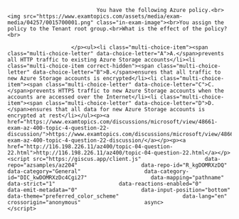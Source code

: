 <p class="card-text">
							
								You have the following Azure policy.<br><img src="https://www.examtopics.com/assets/media/exam-media/04257/0015700001.png" class="in-exam-image"><br>You assign the policy to the Tenant root group.<br>What is the effect of the policy?<br>
							
						</p><ul><li class="multi-choice-item"><span class="multi-choice-letter" data-choice-letter="A">A.</span>prevents all HTTP traffic to existing Azure Storage accounts</li><li class="multi-choice-item correct-hidden"><span class="multi-choice-letter" data-choice-letter="B">B.</span>ensures that all traffic to new Azure Storage accounts is encrypted</li><li class="multi-choice-item"><span class="multi-choice-letter" data-choice-letter="C">C.</span>prevents HTTPS traffic to new Azure Storage accounts when the accounts are accessed over the Internet</li><li class="multi-choice-item"><span class="multi-choice-letter" data-choice-letter="D">D.</span>ensures that all data for new Azure Storage accounts is encrypted at rest</li></ul><p><a href="https://www.examtopics.com/discussions/microsoft/view/48661-exam-az-400-topic-4-question-22-discussion/">https://www.examtopics.com/discussions/microsoft/view/48661-exam-az-400-topic-4-question-22-discussion/</a></p><p><a href="http://116.198.226.11/az400/topic-04-question-22.html">http://116.198.226.11/az400/topic-04-question-22.html</a></p><script src="https://giscus.app/client.js"                    data-repo="azsamples/az204"                    data-repo-id="R_kgDOMRXzDQ"                    data-category="General"                    data-category-id="DIC_kwDOMRXzDc4Cgi27"                    data-mapping="pathname"                    data-strict="1"                    data-reactions-enabled="0"                    data-emit-metadata="0"                    data-input-position="bottom"                    data-theme="preferred_color_scheme"                    data-lang="en"                    crossorigin="anonymous"                    async>                    </script>